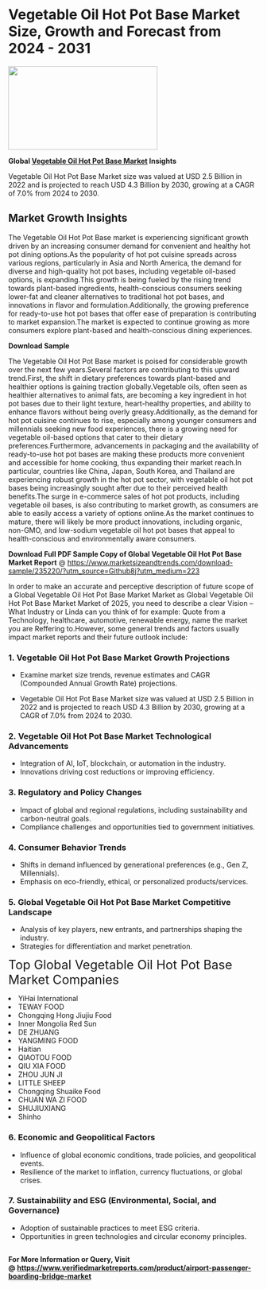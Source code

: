 <H1>Vegetable Oil Hot Pot Base Market Size, Growth and Forecast from 2024 - 2031</H1><img class="aligncenter size-medium wp-image-584254" src="https://thirdeyenews.in/wp-content/uploads/2024/09/Global-Market-Research-300x168.jpeg" alt="" width="300" height="168" /><p><strong>Global&nbsp;<a href="https://www.marketsizeandtrends.com/download-sample/235220/?utm_source=Github8j?utm_medium=223">Vegetable Oil Hot Pot Base Market</a> Insights</strong></p><p>Vegetable Oil Hot Pot Base Market size was valued at USD 2.5 Billion in 2022 and is projected to reach USD 4.3 Billion by 2030, growing at a CAGR of 7.0% from 2024 to 2030.</p><p><h2>Market Growth Insights</h2> <p>The Vegetable Oil Hot Pot Base market is experiencing significant growth driven by an increasing consumer demand for convenient and healthy hot pot dining options.As the popularity of hot pot cuisine spreads across various regions, particularly in Asia and North America, the demand for diverse and high-quality hot pot bases, including vegetable oil-based options, is expanding.This growth is being fueled by the rising trend towards plant-based ingredients, health-conscious consumers seeking lower-fat and cleaner alternatives to traditional hot pot bases, and innovations in flavor and formulation.Additionally, the growing preference for ready-to-use hot pot bases that offer ease of preparation is contributing to market expansion.The market is expected to continue growing as more consumers explore plant-based and health-conscious dining experiences.</p> <p><strong>Download Sample</strong></p> <p>The Vegetable Oil Hot Pot Base market is poised for considerable growth over the next few years.Several factors are contributing to this upward trend.First, the shift in dietary preferences towards plant-based and healthier options is gaining traction globally.Vegetable oils, often seen as healthier alternatives to animal fats, are becoming a key ingredient in hot pot bases due to their light texture, heart-healthy properties, and ability to enhance flavors without being overly greasy.Additionally, as the demand for hot pot cuisine continues to rise, especially among younger consumers and millennials seeking new food experiences, there is a growing need for vegetable oil-based options that cater to their dietary preferences.Furthermore, advancements in packaging and the availability of ready-to-use hot pot bases are making these products more convenient and accessible for home cooking, thus expanding their market reach.In particular, countries like China, Japan, South Korea, and Thailand are experiencing robust growth in the hot pot sector, with vegetable oil hot pot bases being increasingly sought after due to their perceived health benefits.The surge in e-commerce sales of hot pot products, including vegetable oil bases, is also contributing to market growth, as consumers are able to easily access a variety of options online.As the market continues to mature, there will likely be more product innovations, including organic, non-GMO, and low-sodium vegetable oil hot pot bases that appeal to health-conscious and environmentally aware consumers.</p> <p><span class=""><strong>Download Full PDF Sample Copy of Global Vegetable Oil Hot Pot Base Market Report</strong> @ <a href="https://www.marketsizeandtrends.com/download-sample/235220/?utm_source=Github8j?utm_medium=223" target="_blank">https://www.marketsizeandtrends.com/download-sample/235220/?utm_source=Github8j?utm_medium=223</a></span></p><p>In order to make an accurate and perceptive description of future scope of a Global&nbsp;Vegetable Oil Hot Pot Base Market Market as Global&nbsp;Vegetable Oil Hot Pot Base Market Market of 2025, you need to describe a clear Vision &ndash; What Industry or Linda can you think of for example: Quote from a Technology, healthcare, automotive, renewable energy, name the market you are Reffering to.However, some general trends and factors usually impact market reports and their future outlook include:</p><h3>1.&nbsp;<strong>Vegetable Oil Hot Pot Base Market Growth Projections</strong></h3><ul><li>Examine market size trends, revenue estimates and CAGR (Compounded Annual Growth Rate) projections.</li><li><p>Vegetable Oil Hot Pot Base Market size was valued at USD 2.5 Billion in 2022 and is projected to reach USD 4.3 Billion by 2030, growing at a CAGR of 7.0% from 2024 to 2030.</p></li></ul><h3>2.&nbsp;<strong>Vegetable Oil Hot Pot Base Market Technological Advancements</strong></h3><ul><li>Integration of AI, IoT, blockchain, or automation in the industry.</li><li>Innovations driving cost reductions or improving efficiency.</li></ul><h3>3.&nbsp;<strong>Regulatory and Policy Changes</strong></h3><ul><li>Impact of global and regional regulations, including sustainability and carbon-neutral goals.</li><li>Compliance challenges and opportunities tied to government initiatives.</li></ul><h3>4.&nbsp;<strong>Consumer Behavior Trends</strong></h3><ul><li>Shifts in demand influenced by generational preferences (e.g., Gen Z, Millennials).</li><li>Emphasis on eco-friendly, ethical, or personalized products/services.</li></ul><h3>5.&nbsp;<strong>Global Vegetable Oil Hot Pot Base Market Competitive Landscape</strong></h3><ul><li>Analysis of key players, new entrants, and partnerships shaping the industry.</li><li>Strategies for differentiation and market penetration.</li></ul><p data-pm-slice="1 1 []"><span style="color: inherit; font-family: inherit; font-size: 25px;">Top Global Vegetable Oil Hot Pot Base Market Companies</span></p><div class="" data-test-id=""><p><li>YiHai International</li><li> TEWAY FOOD</li><li> Chongqing Hong Jiujiu Food</li><li> Inner Mongolia Red Sun</li><li> DE ZHUANG</li><li> YANGMING FOOD</li><li> Haitian</li><li> QIAOTOU FOOD</li><li> QIU XIA FOOD</li><li> ZHOU JUN JI</li><li> LITTLE SHEEP</li><li> Chongqing Shuaike Food</li><li> CHUAN WA ZI FOOD</li><li> SHUJIUXIANG</li><li> Shinho</li></p></div><h3>6.&nbsp;<strong>Economic and Geopolitical Factors</strong></h3><ul><li>Influence of global economic conditions, trade policies, and geopolitical events.</li><li>Resilience of the market to inflation, currency fluctuations, or global crises.</li></ul><h3>7.&nbsp;<strong>Sustainability and ESG (Environmental, Social, and Governance)</strong></h3><ul><li>Adoption of sustainable practices to meet ESG criteria.</li><li>Opportunities in green technologies and circular economy principles.</li></ul><h2><strong style="font-size: 14px;">For More Information or Query, Visit @&nbsp;</strong><a style="background-color: #ffffff; font-size: 14px;" href="https://www.marketsizeandtrends.com/report/vegetable-oil-hot-pot-base-market/" target="_blank">https://www.verifiedmarketreports.com/product/airport-passenger-boarding-bridge-market</a></h2>